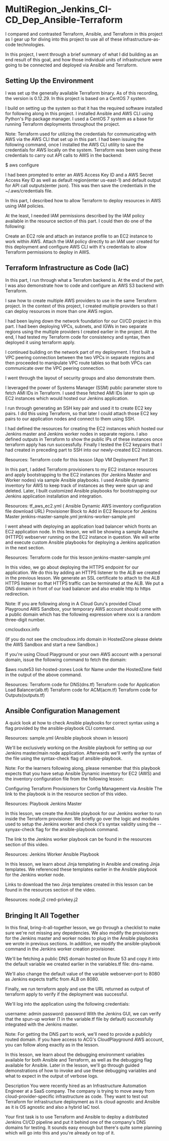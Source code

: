 # MultiRegion_Jenkins_CI-CD_Dep_Ansible-Terraform

I compared and contrasted Terraform, Ansible, and Terraform in this project as I gear up for diving into this project to use all of these infrastructure-as-code technologies.

In this project, I went through a brief summary of what I did building as an end result of this goal, and how those individual units of infrastructure were going to be connected and deployed via Ansible and Terraform.

## Setting Up the Environment

I was set up the generally available Terraform binary. As of this recording, the version is 0.12.29. In this project is based on a CentOS 7 system.

I build on setting up the system so that it has the required software installed for following along in this project. I installed Ansible and AWS CLI using Python's Pip package manager. I used a CentOS 7 system as a base for running Terraform deployments throughout the project.

Note: Terraform used for utilizing the credentials for communicating with AWS via the AWS CLI that set up in this part. I had been issuing the following command, once I installed the AWS CLI utility to save the credentials for AWS locally on the system. Terraform was been using these credentials to carry out API calls to AWS in the backend:

$ aws configure

I had been prompted to enter an AWS Access Key ID and a AWS Secret Access Key ID as well as default region(enter us-east-1) and default output for API call outputs(enter json). This was then save the credentials in the ~/.aws/credentials file.



In this part, I described how to allow Terraform to deploy resources in AWS using IAM policies.

At the least, I needed IAM permissions described by the IAM policy available in the resource section of this part. I could then do one of the following:

Create an EC2 role and attach an instance profile to an EC2 instance to work within AWS.
Attach the IAM policy directly to an IAM user created for this deployment and configure AWS CLI with it's credentials to allow Terraform permissions to deploy in AWS.

## Terraform Infrastructure as Code (IaC)

In this part, I run through what a Terrafom backend is. At the end of the part, I was also demonstrate how to code and configure an AWS S3 backend with Terraform.  

I saw how to create multiple AWS providers to use in the same Terraform project. In the context of this project, I created multiple providers so that I can deploy resources in more than one AWS region.

I had been laying down the network foundation for our CI/CD project in this part. I had been deploying VPCs, subnets, and IGWs in two separate regions using the multiple providers I created earlier in the project. At the end, I had tested my Terraform code for consistency and syntax, then deployed it using terraform apply.

I continued building on the network part of my deployment. I first built a VPC peering connection between the two VPCs in separate regions and then proceeded to manipulate VPC route tables so that both VPCs can communicate over the VPC peering connection.  

I went through the layout of security groups and also demonstrate them.  

I leveraged the power of Systems Manager (SSM) public parameter store to fetch AMI IDs in Terraform. I used these fetched AMI IDs later to spin up EC2 instances which would hosted our Jenkins application.

I run through generating an SSH key pair and used it to create EC2 key pairs. I did this using Terraform, so that later I could attach those EC2 key pairs to our application nodes and connect to them using SSH.

I had defined the resources for creating the EC2 instances which hosted our Jenkins master and Jenkins worker nodes in separate regions. I also defined outputs in Terraform to show the public IPs of these instances once terraform apply has run successfully. Finally I tested the EC2 keypairs that I had created in preceding part to SSH into our newly-created EC2 instances.  

Resources:
Terraform code for this lesson (App VM Deployment Part 3)


In this part, I added Terraform provisioners to my EC2 instance resources and apply bootstrapping to the EC2 instances (for Jenkins Master and Worker nodes) via sample Ansible playbooks. I used Ansible dynamic inventory for AWS to keep track of instances as they were spun up and deleted. Later, I built customized Ansible playbooks for bootstrapping our Jenkins application installation and integration.  

Resources:
tf_aws_ec2.yml ( Ansible Dynamic AWS inventory configuration file download URL)
Provisioner Block to Add in EC2 Resource for Jenkins Master
jenkins-master-sample.yml
jenkins-worker-sample.yml


I went ahead with deploying an application load balancer which fronts an EC2 application node. In this lesson, we will be showing a sample Apache (HTTPD) webserver running on the EC2 instance in question. We will write and execute custom Ansible playbooks for deploying a Jenkins application in the next section.  

Resources:
Terraform code for this lesson
jenkins-master-sample.yml


In this video, we go about deploying the HTTPS endpoint for our application. We do this by adding an HTTPS listener to the ALB we created in the previous lesson. We generate an SSL certificate to attach to the ALB HTTPS listener so that HTTPS traffic can be terminated at the ALB. We put a DNS domain in front of our load balancer and also enable http to https redirection.

Note: If you are following along in A Cloud Guru's provided Cloud Playground AWS Sandbox, your temporary AWS account should come with a public domain which has the following expression where xxx is a random three-digit number.

cmcloudxxx.info

(If you do not see the cmcloudxxx.info domain in HostedZone please delete the AWS Sandbox and start a new Sandbox.)

If you're using Cloud Playground or your own AWS account with a personal domain, issue the following command to fetch the domain:

$aws route53 list-hosted-zones
Look for Name under the HostedZone field in the output of the above command.  

Resources:
Terraform code for DNS(dns.tf)
Terraform code for Application Load Balancer(alb.tf)
Terraform code for ACM(acm.tf)
Terraform code for Outputs(outputs.tf)

## Ansible Configuration Management

A quick look at how to check Ansible playbooks for correct syntax using a flag provided by the ansible-playbook CLI command.  

Resources:
sample.yml (Ansible playbook shown in lesson)

We'll be exclusively working on the Ansible playbook for setting up our Jenkins master/main node application. Afterwards we'll verify the syntax of the file using the syntax-check flag of ansible-playbook.

Note: For the learners following along, please remember that this playbook expects that you have setup Ansible Dynamic inventory for EC2 (AWS) and the inventory configuration file from the following lesson:

Configuring Terraform Provisioners for Config Management via Ansible
The link to the playbook is in the resource section of this video.  

Resources:
Playbook Jenkins Master

In this lesson, we create the Ansible playbook for our Jenkins worker to run inside the Terraform provisioner. We briefly go over the logic and modules used to setup the Jenkins worker and check it's syntax validity using the --synyax-check flag for the ansible-playbook command.

The link to the Jenkins worker playbook can be found in the resources section of this video.  

Resources:
Jenkins Worker Ansible Playbook


In this lesson, we learn about Jinja templating in Ansible and creating Jinja templates. We referenced these templates earlier in the Ansible playbook for the Jenkins worker node.

Links to download the two Jinja templates created in this lesson can be found in the resources section of the video.  

Resources:
node.j2
cred-privkey.j2

## Bringing It All Together

In this final, bring-it-all-together lesson, we go through a checklist to make sure we're not missing any depedencies. We also modify the provisioners for the Jenkins master and worker nodes to plug in the Ansible playbooks we wrote in previous sections. In addition, we modify the ansible-playbook command in the Jenkins worker creation provisioner.

We'll be fetching a public DNS domain hosted on Route 53 and copy it into the default variable we created earlier in the variables.tf file: dns-name.

We'll also change the default value of the variable webserver-port to 8080 as Jenkins expects traffic from ALB on 8080.

Finally, we run terraform apply and use the URL returned as output of terraform apply to verify if the deployment was successful.

We'll log into the application using the following credentials:

username: admin
password: password
With the Jenkins GUI, we can verify that the spun-up worker (1 in the variable.tf file by default) successfully integrated with the Jenkins master.

Note: For getting the DNS part to work, we'll need to provide a publicly routed domain. If you have access to ACG's CloudPlayground AWS account, you can follow along exactly as in the lesson.

In this lesson, we learn about the debugging environment variables available for both Ansible and Terraform, as well as the debugging flag available for Ansible. Later in the lesson, we'll go through guided demonstrations of how to invoke and use these debugging variables and what to expect in the output of verbose logs.


Description
You were recently hired as an Infrastructure Automation Engineer at a SaaS company. The company is trying to move away from cloud-provider-specific infrastructure as code. They want to test out Terraform for infrastructure deployment as it is cloud agnostic and Ansible as it is OS agnostic and also a hybrid IaC tool.

Your first task is to use Terraform and Ansible to deploy a distributed Jenkins CI/CD pipeline and put it behind one of the company's DNS domains for testing. It sounds easy enough but there's quite some planning which will go into this and you're already on top of it.